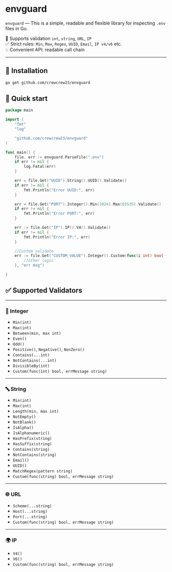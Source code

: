 # envguard

`envguard` — This is a simple, readable and flexible library for inspecting `.env` files in Go.

📌 Supports validation `int`, `string`, `URL`, `IP`  
✅ Strict rules: `Min`, `Max`, `Regex`, `UUID`, `Email`, `IP v4/v6` etc.  
💡 Convenient API: readable call chain

---

## 🔧 Installation

```bash
go get github.com/crewcrew23/envguard
```

## 🚀 Quick start

```go
package main

import (
    "fmt"
    "log"

    "github.com/crewcrew23/envguard"
)

func main() {
    file, err := envguard.ParseFile(".env")
    if err != nil {
        log.Fatal(err)
    }

    err = file.Get("UUID").String().UUID().Validate()
    if err != nil {
        fmt.Println("Error UUID:", err)
    }

    err = file.Get("PORT").Integer().Min(1024).Max(65535).Validate()
    if err != nil {
        fmt.Println("Error PORT:", err)
    }

    err := file.Get("IP").IP().V4().Validate()
    if err != nil {
        fmt.Println("Error IP:", err)
    }

    //Custom validate
    err := file.Get("CUSTOM_VALUE").Integer().Custom(func(i int) bool {
		//other logic
	}, "err msg")

}
```

## ✅ Supported Validators

---

### 🔢 Integer

- `Min(int)`
- `Max(int)`
- `Between(min, max int)`
- `Even()`
- `Odd()`
- `Positive()`, `Negative()`, `NonZero()`
- `Contains(...int)`
- `NotContains(...int)`
- `DivisibleBy(int)`
- `Custom(func(int) bool, errMessage string)`

---

### 🔤 String

- `Min(int)`
- `Max(int)`
- `Length(min, max int)`
- `NotEmpty()`
- `NotBlank()`
- `IsAlpha()`
- `IsAlphanumeric()`
- `HasPrefix(string)`
- `HasSuffix(string)`
- `Contains(string)`
- `NotContains(string)`
- `Email()`
- `UUID()`
- `MatchRegex(pattern string)`
- `Custom(func(string) bool, errMessage string)`

---

### 🌐 URL

- `Scheme(...string)`
- `Host(...string)`
- `Port(...string)`
- `Custom(func(string) bool, errMessage string)`

---

### 🌍 IP

- `V4()`
- `V6()`
- `Custom(func(string) bool, errMessage string)`
